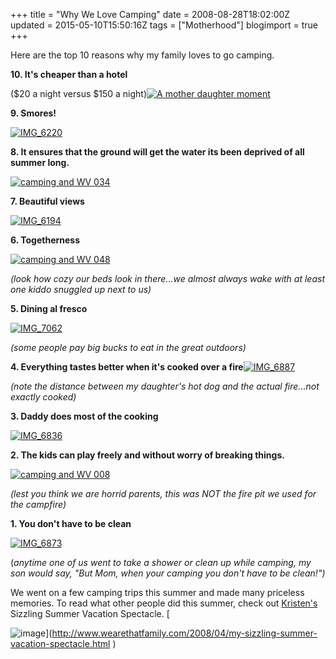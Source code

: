 +++
title = "Why We Love Camping"
date = 2008-08-28T18:02:00Z
updated = 2015-05-10T15:50:16Z
tags = ["Motherhood"]
blogimport = true 
+++

Here are the top 10 reasons why my family loves to go camping.

**10. It's cheaper than a hotel**

($20 a night versus $150 a night)[![A mother daughter moment](https://latc.s3.amazonaws.com/wp-content/uploads/2008/08/a-mother-daughter-moment-thumb.jpg)](https://latc.s3.amazonaws.com/wp-content/uploads/2008/08/a-mother-daughter-moment.jpg) 

**9. Smores!**

[![IMG_6220](https://latc.s3.amazonaws.com/wp-content/uploads/2008/08/img-6220-thumb.jpg)](https://latc.s3.amazonaws.com/wp-content/uploads/2008/08/img-6220.jpg) 

**8.  It ensures that the ground will get the water its been deprived of all summer long.**

[![camping and WV 034](https://latc.s3.amazonaws.com/wp-content/uploads/2008/08/camping-and-wv-034-thumb.jpg)](https://latc.s3.amazonaws.com/wp-content/uploads/2008/08/camping-and-wv-034.jpg) 

**7. Beautiful views**

[![IMG_6194](https://latc.s3.amazonaws.com/wp-content/uploads/2008/08/img-6194-thumb.jpg)](https://latc.s3.amazonaws.com/wp-content/uploads/2008/08/img-6194.jpg) 

**6. Togetherness**

[![camping and WV 048](https://latc.s3.amazonaws.com/wp-content/uploads/2008/08/camping-and-wv-048-thumb.jpg)](https://latc.s3.amazonaws.com/wp-content/uploads/2008/08/camping-and-wv-048.jpg) 

_(look how cozy our beds look in there...we almost always wake with at least one kiddo snuggled up next to us)_

**5. Dining al fresco** 

[![IMG_7062](https://latc.s3.amazonaws.com/wp-content/uploads/2008/08/img-7062-thumb.jpg)](https://latc.s3.amazonaws.com/wp-content/uploads/2008/08/img-7062.jpg) 

_(some people pay big bucks to eat in the great outdoors)_

**4.  Everything tastes better when it's cooked over a fire**[![IMG_6887](https://latc.s3.amazonaws.com/wp-content/uploads/2008/08/img-6887-thumb.jpg)](https://latc.s3.amazonaws.com/wp-content/uploads/2008/08/img-6887.jpg)  

_(note the distance between my daughter's hot dog and the actual fire...not exactly cooked)_

**3.  Daddy does most of the cooking**

[![IMG_6836](https://latc.s3.amazonaws.com/wp-content/uploads/2008/08/img-6836-thumb.jpg)](https://latc.s3.amazonaws.com/wp-content/uploads/2008/08/img-6836.jpg) 

**2.  The kids can play freely and without worry of breaking things.**

[![camping and WV 008](https://latc.s3.amazonaws.com/wp-content/uploads/2008/08/camping-and-wv-008-thumb.jpg)](https://latc.s3.amazonaws.com/wp-content/uploads/2008/08/camping-and-wv-008.jpg) 

_(lest you think we are horrid parents, this was NOT the fire pit we used for the campfire)_

**1.  You don't have to be clean**  

[![IMG_6873](https://latc.s3.amazonaws.com/wp-content/uploads/2008/08/img-6873-thumb.jpg)](https://latc.s3.amazonaws.com/wp-content/uploads/2008/08/img-6873.jpg) 

(_anytime one of us went to take a shower or clean up while camping, my son would say, "But Mom, when your camping you don't have to be clean!")_

 

We went on a few camping trips this summer and made many priceless memories.  To read what other people did this summer, check out [Kristen's](http://www.wearethatfamily.com) Sizzling Summer Vacation Spectacle.
 [

![image](http://i107.photobucket.com/albums/m296/shaunacallaghan/sizzle1.jpg )](http://www.wearethatfamily.com/2008/04/my-sizzling-summer-vacation-spectacle.html )
